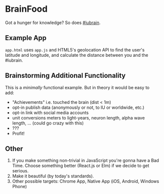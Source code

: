 BrainFood
=========
Got a hunger for knowledge?  So does [#iubrain](https://twitter.com/iubrain).

Example App
-----------
`app.html` uses `app.js` and HTML5's geolocation API to find the user's latitude and longitude, and calculate the distance between you and the #iubrain.

Brainstorming Additional Functionality
--------------------------------------
This is a *minimally* functional example.  But in theory it would be easy to add:

* "Achievements" i.e. touched the brain (dist < 1m)
* opt-in publish data (anonymously or not, to IU or worldwide, etc.)
* opt-in link with social media accounts
* unit conversions meters to light-years, neuron length, alpha wave length, ... (could go crazy with this)
* ???
* Profit!

Other
-----

1. If you make something non-trivial in JavaScript you're gonna have a Bad Time.  Choose something better (React.js or Elm) if we decide to get serious.
2. Make it beautiful (by today's standards).
3. Other possible targets: Chrome App, Native App (iOS, Android, Windows Phone)
